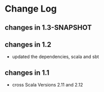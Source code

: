 Change Log
==========

## changes in 1.3-SNAPSHOT


## changes in 1.2

* updated the dependencies, scala and sbt

## changes in 1.1
* cross Scala Versions 2.11 and 2.12

